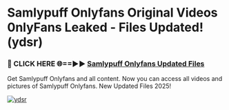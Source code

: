 # Samlypuff Onlyfans Original Videos 0nlyFans Leaked - Files Updated! (ydsr)

<h3>🔴 CLICK HERE 🌐==►► <a href="https://tinyurl.com/ehrbuxhb" rel="nofollow">Samlypuff Onlyfans Updated Files</a></h3>

Get Samlypuff Onlyfans and all content. Now you can access all videos and pictures of Samlypuff Onlyfans. New Updated Files 2025!

[![ydsr](https://i.imgur.com/lVYEuWS.gif)](https://tinyurl.com/ehrbuxhb)
